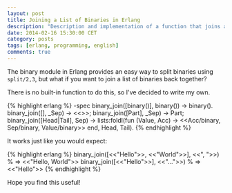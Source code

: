 ```yaml
---
layout: post
title: Joining a List of Binaries in Erlang
description: "Description and implementation of a function that joins a list of binaries."
date: 2014-02-16 15:30:00 CET
category: posts
tags: [erlang, programming, english]
comments: true
---
```


The binary module in Erlang provides an easy way to split binaries using `split/2,3`, but what if you want to join a list of binaries back together?

There is no built-in function to do this, so I've decided to write my own.

{% highlight erlang %}
-spec binary_join([binary()], binary()) -> binary().
binary_join([], _Sep) ->
  <<>>;
binary_join([Part], _Sep) ->
  Part;
binary_join([Head|Tail], Sep) ->
  lists:foldl(fun (Value, Acc) -> <<Acc/binary, Sep/binary, Value/binary>> end, Head, Tail).
{% endhighlight %}

It works just like you would expect:

{% highlight erlang %}
binary_join([<<"Hello">>, <<"World">>], <<", ">>) % => <<"Hello, World">>
binary_join([<<"Hello">>], <<"...">>) % => <<"Hello">>
{% endhighlight %}

Hope you find this useful!
